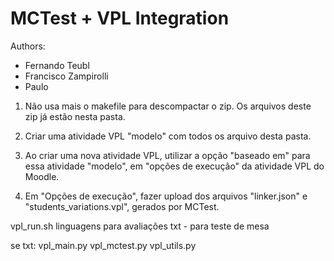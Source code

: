 # MCTest + VPL Integration
Authors:
* Fernando Teubl
* Francisco Zampirolli
* Paulo

1. Não usa mais o makefile para descompactar o zip. Os arquivos deste zip já estão nesta pasta.

2. Criar uma atividade VPL "modelo" com todos os arquivo desta pasta. 

3. Ao criar uma nova atividade VPL, utilizar a opção "baseado em" para essa atividade "modelo", em "opções de execução" da atividade VPL do Moodle.

4. Em "Opções de execução", fazer upload dos arquivos "linker.json" e "students_variations.vpl", gerados por MCTest.

vpl_run.sh 
  linguagens para avaliações
  txt - para teste de mesa

se txt:
  vpl_main.py
  vpl_mctest.py
  vpl_utils.py
